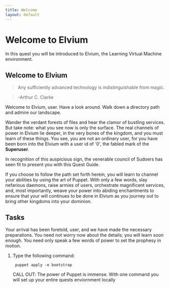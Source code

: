```yaml
---
title: Welcome
layout: default
---
```


# Welcome to Elvium

In this quest you will be introduced to Elvium, the Learning Virtual Machine environment.

## Welcome to Elvium

> Any sufficiently advanced technology is indistinguishable from magic.

> -Arthur C. Clarke

Welcome to Elvium, user. Have a look around. Walk down a directory path and admire our landscape.

<!--
We'll need to have a few interesting files and directory structures already in place.
-->

Wander the verdant forests of files and hear the clamor of bustling services. But take note: what you see now is only the surface. The real channels of power in Elvium lie deeper, in the very bones of the kingdom, and you must learn of these things. You see, you are not an ordinary user, for you have been born into the Elvium with a user id of '0', the fabled mark of the **Superuser**.

In recognition of this auspicious sign, the venerable council of Sudoers has seen fit to present you with this Quest Guide.

If you choose to follow the path set forth herein, you will learn to channel your abilities by using the art of Puppet. With only a few words, slay nefarious daemons, raise armies of users, orchestrate magnificent services, and, most importantly, weave your power into abiding enchantments to ensure that your will continues to be done in Elvium as you journey out to bring other kingdoms into your dominion.

## Tasks

Your arrival has been foretold, user, and we have made the necessary preparations. You need not worry now about the details; you will learn soon enough. You need only speak a few words of power to set the prophesy in motion.

1. Type the following command:

		puppet apply -e bootstrap

	CALL OUT: The power of Puppet is immense. With one command you will set up your entire quests enviornment locally